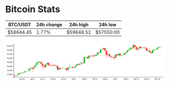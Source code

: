 # Bitcoin Stats

BTC/USDT|24h change|24h high|24h low|
|---|---|---|---|
|$58644.45|1.77%|$59648.52|$57550.00|

<img src="./chart.svg">
